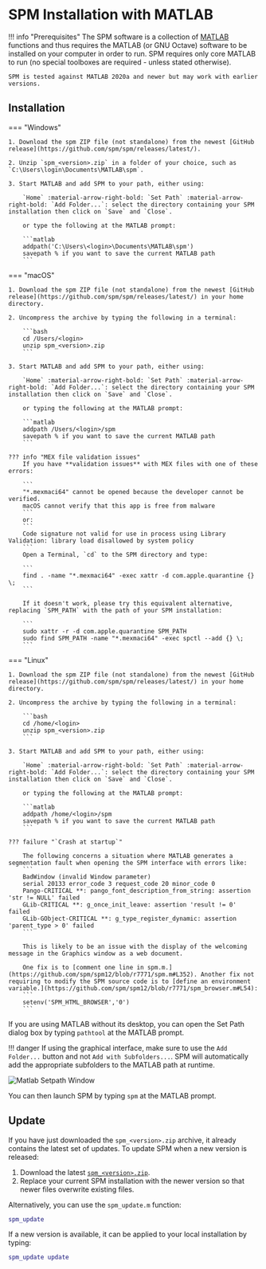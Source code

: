 # SPM Installation with MATLAB

!!! info "Prerequisites"
    The SPM software is a collection of [MATLAB](https://www.mathworks.com/products/matlab.html) functions and thus requires the MATLAB (or GNU Octave) software to be installed on your computer in order to run. SPM requires only core MATLAB to run (no special toolboxes are required - unless stated otherwise).

    SPM is tested against MATLAB 2020a and newer but may work with earlier versions.

## Installation

=== "Windows"

    1. Download the spm ZIP file (not standalone) from the newest [GitHub release](https://github.com/spm/spm/releases/latest/).

    2. Unzip `spm_<version>.zip` in a folder of your choice, such as `C:\Users\login\Documents\MATLAB\spm`.

    3. Start MATLAB and add SPM to your path, either using:

        `Home` :material-arrow-right-bold: `Set Path` :material-arrow-right-bold: `Add Folder...`: select the directory containing your SPM installation then click on `Save` and `Close`.

        or type the following at the MATLAB prompt:

        ```matlab
        addpath('C:\Users\<login>\Documents\MATLAB\spm')
        savepath % if you want to save the current MATLAB path
        ```

=== "macOS"

    1. Download the spm ZIP file (not standalone) from the newest [GitHub release](https://github.com/spm/spm/releases/latest/) in your home directory.

    2. Uncompress the archive by typing the following in a terminal:
    
        ```bash
        cd /Users/<login>
        unzip spm_<version>.zip
        ```

    3. Start MATLAB and add SPM to your path, either using:

        `Home` :material-arrow-right-bold: `Set Path` :material-arrow-right-bold: `Add Folder...`: select the directory containing your SPM installation then click on `Save` and `Close`.

        or typing the following at the MATLAB prompt:

        ```matlab
        addpath /Users/<login>/spm
        savepath % if you want to save the current MATLAB path
        ```

    ??? info "MEX file validation issues"
        If you have **validation issues** with MEX files with one of these errors:

        ```
        "*.mexmaci64" cannot be opened because the developer cannot be verified.
        macOS cannot verify that this app is free from malware
        ```
        or:
        ```
        Code signature not valid for use in process using Library Validation: library load disallowed by system policy
        ```
        Open a Terminal, `cd` to the SPM directory and type:

        ```
        find . -name "*.mexmaci64" -exec xattr -d com.apple.quarantine {} \;
        ```

        If it doesn't work, please try this equivalent alternative, replacing `SPM_PATH` with the path of your SPM installation:

        ```
        sudo xattr -r -d com.apple.quarantine SPM_PATH
        sudo find SPM_PATH -name "*.mexmaci64" -exec spctl --add {} \;
        ```

=== "Linux"

    1. Download the spm ZIP file (not standalone) from the newest [GitHub release](https://github.com/spm/spm/releases/latest/) in your home directory.

    2. Uncompress the archive by typing the following in a terminal:

        ```bash
        cd /home/<login>
        unzip spm_<version>.zip
        ```

    3. Start MATLAB and add SPM to your path, either using:

        `Home` :material-arrow-right-bold: `Set Path` :material-arrow-right-bold: `Add Folder...`: select the directory containing your SPM installation then click on `Save` and `Close`.

        or typing the following at the MATLAB prompt:

        ```matlab
        addpath /home/<login>/spm
        savepath % if you want to save the current MATLAB path
        ```

    ??? failure "`Crash at startup`"

        The following concerns a situation where MATLAB generates a segmentation fault when opening the SPM interface with errors like:
        ```
        BadWindow (invalid Window parameter)
        serial 20133 error_code 3 request_code 20 minor_code 0
        Pango-CRITICAL **: pango_font_description_from_string: assertion 'str != NULL' failed
        GLib-CRITICAL **: g_once_init_leave: assertion 'result != 0' failed
        GLib-GObject-CRITICAL **: g_type_register_dynamic: assertion 'parent_type > 0' failed
        ```

        This is likely to be an issue with the display of the welcoming message in the Graphics window as a web document.

        One fix is to [comment one line in spm.m.](https://github.com/spm/spm12/blob/r7771/spm.m#L352). Another fix not requiring to modify the SPM source code is to [define an environment variable.](https://github.com/spm/spm12/blob/r7771/spm_browser.m#L54):
        ```
        setenv('SPM_HTML_BROWSER','0')
        ```

If you are using MATLAB without its desktop, you can open the Set Path dialog box by typing `pathtool` at the MATLAB prompt.

!!! danger
    If using the graphical interface, make sure to use the `Add Folder...` button and not `Add with Subfolders...`. SPM will automatically add the appropriate subfolders to the MATLAB path at runtime.

![Matlab Setpath Window](../assets/figures/matlab_setpath.png)

You can then launch SPM by typing `spm` at the MATLAB prompt.

## Update

If you have just downloaded the `spm_<version>.zip` archive, it already contains the latest set of updates. To update SPM when a new version is released:

1. Download the latest [`spm_<version>.zip`](https://github.com/spm/spm/releases/latest/).
2. Replace your current SPM installation with the newer version so that newer files overwrite existing files.

Alternatively, you can use the `spm_update.m` function:

```matlab
spm_update
```

If a new version is available, it can be applied to your local installation by typing:

```matlab
spm_update update
```
